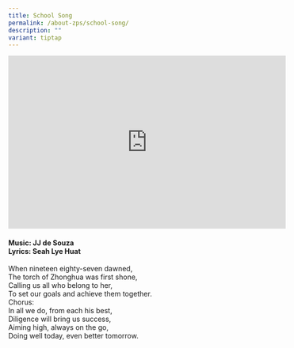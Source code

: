 ```yaml
---
title: School Song
permalink: /about-zps/school-song/
description: ""
variant: tiptap
---
```

<div class="iframe-wrapper">
<iframe height="350" width="560" allowfullscreen="true" frameborder="0" src="https://www.youtube.com/embed/rUmt70xGtvA"></iframe>
</div>
<h4><strong>Music: JJ de Souza <br>Lyrics: Seah Lye Huat</strong></h4>
<p>When nineteen eighty-seven dawned,
<br>The torch of Zhonghua was first shone,
<br>Calling us all who belong to her,
<br>To set our goals and achieve them together.
<br>Chorus:
<br>In all we do, from each his best,
<br>Diligence will bring us success,
<br>Aiming high, always on the go,
<br>Doing well today, even better tomorrow.</p>
<p></p>
<p></p>